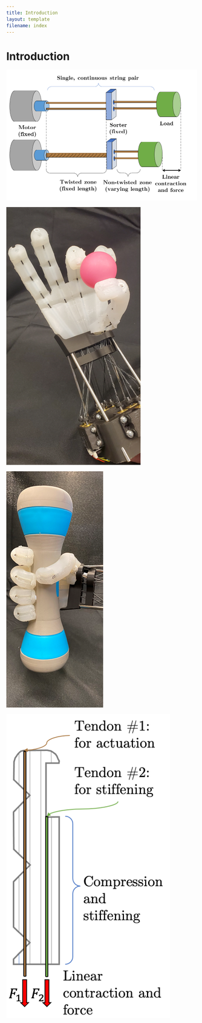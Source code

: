 ```yaml
---
title: Introduction
layout: template
filename: index
---
```


# Introduction

![tsa_sorting_mechanism](./images/tsa_sorting_mechanism.png)

![AltFirstPicture2](./images/AltFirstPicture2.PNG)

![1-power-grasp](./images/1-power-grasp.png)

![1-tunable-stiffness](./images/1-tunable-stiffness.png)